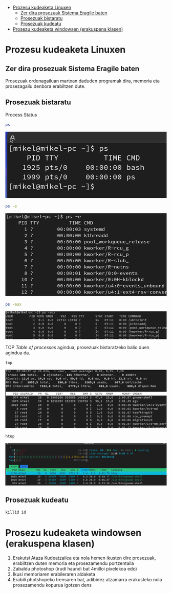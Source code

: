 - [Prozesu kudeaketa Linuxen](#prozesu-kudeaketa-linuxen)
  - [Zer dira prosezuak Sistema Eragile baten](#zer-dira-prosezuak-sistema-eragile-baten)
  - [Prosezuak bistaratu](#prosezuak-bistaratu)
  - [Prosezuak kudeatu](#prosezuak-kudeatu)
- [Prosezu kudeaketa windowsen (erakuspena klasen)](#prosezu-kudeaketa-windowsen-erakuspena-klasen)

# Prozesu kudeaketa Linuxen

## Zer dira prosezuak Sistema Eragile baten

Prosezuak ordenagailuan martxan daduden programak dira, memoria eta prosezagailu denbora erabiltzen dute.

## Prosezuak bistaratu

Process Status 

```bash
ps
```

![alt text](image.png)

```bash
ps -e
```

![alt text](image-1.png)



```bash
ps -aux
```
![alt text](image-3.png)

TOP *Table of processes* agindua, prosezuak bistaratzeko balio duen agindua da. 

```bash
top
```
![alt text](image-2.png)

```bash
htop
```

![alt text](image-4.png)


## Prosezuak kudeatu 

```bash
killid id
```

# Prosezu kudeaketa windowsen (erakuspena klasen)

1. Erakutsi Ataza Kudeatzailea eta nola hemen ikusten dire prosezuak, erabiltzen duten memoria eta prosezamendu portzentaila
2. Zabaldu photoshop (irudi haundi bat 4milloi pixelekoa edo)
3. Ikusi memoriaren erabileraren aldaketa
4. Erabili photshopeko trensaren bat, adibidez atzamarra erakusteko nola prosezamendu kopurua igotzen dens